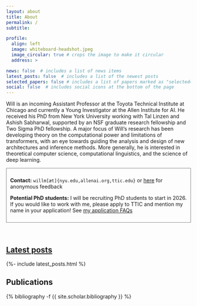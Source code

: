```yaml
---
layout: about
title: About
permalink: /
subtitle:

profile:
  align: left
  image: whiteboard-headshot.jpeg
  image_circular: true # crops the image to make it circular
  address: >

news: false  # includes a list of news items
latest_posts: false  # includes a list of the newest posts
selected_papers: false # includes a list of papers marked as "selected={true}"
social: false  # includes social icons at the bottom of the page
---
```


<p>Will is an incoming Assistant Professor at the Toyota Technical Institute at Chicago and currently a Young Investigator at the Allen Institute for AI. He received his PhD from New York University working with Tal Linzen and Ashish Sabharwal, supported by an NSF graduate research fellowship and Two Sigma PhD fellowship. A major focus of Will’s research has been developing theory on the computational power and limitations of transformers, with an eye towards guiding the analysis and design of new architectures and inference methods. More generally, he is interested in theoretical computer science, computational linguistics, and the science of deep learning.</p>

<!-- <p>I am a Ph.D. student at the <a href="https://cds.nyu.edu/">CDS</a> at <a href="https://www.nyu.edu/">NYU</a>, where I am advised by <a href="https://tallinzen.net/">Tal Linzen</a>. I also work closely with <a href="https://allenai.org/team/ashishs">Ashish Sabharwal</a> at <a href="https://allenai.org/">AI2</a>, where I used to be a <a href="https://allenai.org/predoctoral-young-investigators">PYI</a>. My Ph.D. is supported by an <a href="https://www.nsfgrfp.org/resources/about-grfp/">NSF graduate research fellowship</a>, <a href="https://www.twosigma.com/community/academic-partnerships/team-phd-fellowship/">Two Sigma Ph.D. Fellowship</a>, and by <a href="https://allenai.org/">AI2</a>.</p>

<p>My research uses formal methods to better understand the capabilities and limitations of <b>language models</b>. I've worked on characterizing the <b>computational power of transformers</b> for representing linguistic structure and solving reasoning problems. I've also worked on understanding the aspects of <b>semantics that can be learned from co-occurrence patterns</b> in a large text corpus. Overall, I am interested in building out theoretical foundations for the alchemy of large language models. Why have LMs been successful? What are their limitations? How can we more systematically build and deploy them?</p> -->

<div style="border: 1px solid gray; padding: 10px; margin-bottom: 15px;">
  <p><b>Contact:</b> <code>willm[æt]{nyu.edu,allenai.org,ttic.edu}</code> or <a href="https://www.admonymous.co/lambdaviking">here</a> for anonymous feedback</p>

  <p><b>Potential PhD students:</b> I will be recruiting PhD students to start in 2026. If you would like to work with me, please apply to TTIC and mention my name in your application! See <a href="https://docs.google.com/document/d/1jbzwT0sGtLX_j_9T079S59CE4AHnImqiNoOA9XSVEOE/">my application FAQs</a></p>
</div>

<!-- <p>Outside of research, I like exploring New York City by foot, train, and boat. I like cooking new things and trying hole-in-the-wall restaurants. I also play basketball, ping pong, and Age of Empires II.</p> -->

<br/>

<h2><a href="{{ '/blog/' | relative_url }}" style="color: inherit;">Latest posts</a></h2>
<div>{%- include latest_posts.html %}</div>

## Publications

<div class="publications">

{% bibliography -f {{ site.scholar.bibliography }} %}